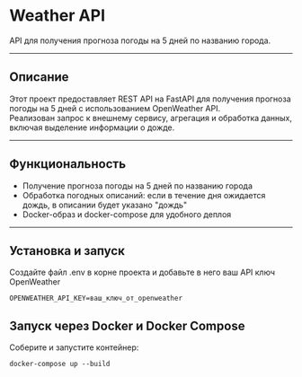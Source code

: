 # Weather API

API для получения прогноза погоды на 5 дней по названию города.

---

## Описание

Этот проект предоставляет REST API на FastAPI для получения прогноза погоды на 5 дней с использованием OpenWeather API.  
Реализован запрос к внешнему сервису, агрегация и обработка данных, включая выделение информации о дожде.

---

## Функциональность

- Получение прогноза погоды на 5 дней по названию города
- Обработка погодных описаний: если в течение дня ожидается дождь, в описании будет указано "дождь"
- Docker-образ и docker-compose для удобного деплоя
---

## Установка и запуск


Создайте файл .env в корне проекта и добавьте в него ваш API ключ OpenWeather
```
OPENWEATHER_API_KEY=ваш_ключ_от_openweather
```


## Запуск через Docker и Docker Compose

Соберите и запустите контейнер:
```
docker-compose up --build
```
